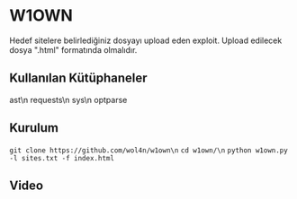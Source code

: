 # W1OWN
Hedef sitelere belirlediğiniz dosyayı upload eden exploit. Upload edilecek dosya ".html" formatında olmalıdır.

## Kullanılan Kütüphaneler
ast\n
requests\n
sys\n
optparse

## Kurulum
`git clone https://github.com/wol4n/w1own\n`
`cd w1own/\n`
`python w1own.py -l sites.txt -f index.html`

## Video
